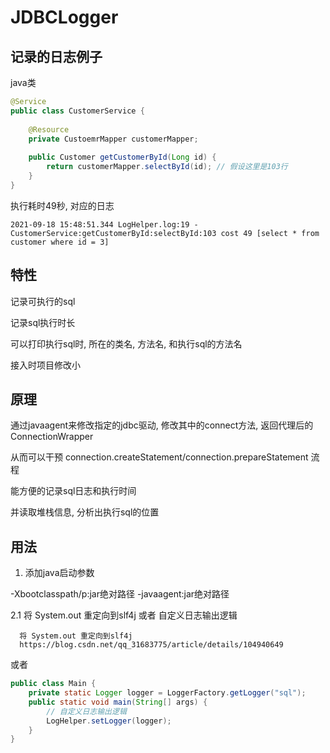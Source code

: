 # JDBCLogger

## 记录的日志例子

java类
```java
@Service
public class CustomerService {
    
    @Resource
    private CustoemrMapper customerMapper;
   
    public Customer getCustomerById(Long id) {
        return customerMapper.selectById(id); // 假设这里是103行
    }
}
```

执行耗时49秒, 对应的日志
```
2021-09-18 15:48:51.344 LogHelper.log:19 - CustomerService:getCustomerById:selectById:103 cost 49 [select * from customer where id = 3]
```

## 特性

记录可执行的sql

记录sql执行时长

可以打印执行sql时, 所在的类名, 方法名, 和执行sql的方法名

接入时项目修改小

## 原理

通过javaagent来修改指定的jdbc驱动, 修改其中的connect方法, 返回代理后的 ConnectionWrapper

从而可以干预 connection.createStatement/connection.prepareStatement 流程

能方便的记录sql日志和执行时间

并读取堆栈信息, 分析出执行sql的位置

## 用法

1. 添加java启动参数

  -Xbootclasspath/p:jar绝对路径 -javaagent:jar绝对路径

2.1 将 System.out 重定向到slf4j 或者 自定义日志输出逻辑

```
  将 System.out 重定向到slf4j
  https://blog.csdn.net/qq_31683775/article/details/104940649 
```
或者
```java
public class Main {
    private static Logger logger = LoggerFactory.getLogger("sql");
    public static void main(String[] args) {
        // 自定义日志输出逻辑
        LogHelper.setLogger(logger);
    }
}
```
    
  